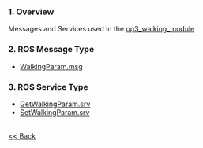 ### 1. Overview
Messages and Services used in the [op3_walking_module](op3_walking_module.md)  

### 2. ROS Message Type
* [WalkingParam.msg](op3_WalkingParam.msg)  


### 3. ROS Service Type  
* [GetWalkingParam.srv](op3_GetWalkingParam.srv)  
* [SetWalkingParam.srv](op3_SetWalkingParam.srv)  


<br>[&lt;&lt; Back](ROBOTIS-OP3-msgs.md)

